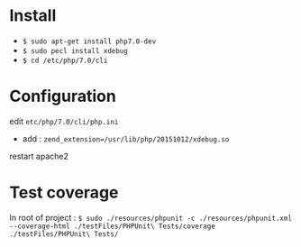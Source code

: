 # Install

* `$ sudo apt-get install php7.0-dev`
* `$ sudo pecl install xdebug`
* `$ cd /etc/php/7.0/cli`

# Configuration

edit  `etc/php/7.0/cli/php.ini`
* add : `zend_extension=/usr/lib/php/20151012/xdebug.so`

restart apache2

# Test coverage

In root of project :
`$ sudo ./resources/phpunit -c ./resources/phpunit.xml --coverage-html ./testFiles/PHPUnit\ Tests/coverage ./testFiles/PHPUnit\ Tests/`
